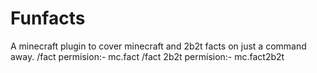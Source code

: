 # Funfacts
A minecraft plugin to cover minecraft and 2b2t facts on just a command away.
/fact permision:- mc.fact
/fact 2b2t permision:- mc.fact2b2t
